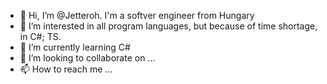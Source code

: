 - 👋 Hi, I’m @Jetteroh. I'm a softver engineer from Hungary
- 👀 I’m interested in all program languages, but because of time shortage, in C#; TS.
- 🌱 I’m currently learning C#
- 💞️ I’m looking to collaborate on ...
- 📫 How to reach me ...

<!---
Jetteroh/Jetteroh is a ✨ special ✨ repository because its `README.md` (this file) appears on your GitHub profile.
You can click the Preview link to take a look at your changes.
--->
